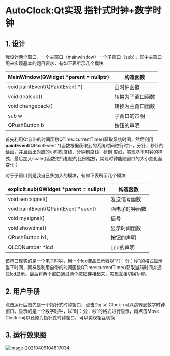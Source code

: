 # AutoClock:Qt实现 指针式时钟+数字时钟
## 1. 设计

我设计两个窗口，一个主窗口（mainwindow）一个子窗口（sub），其中主窗口用来实现基本的题目要求，有如下表所示几个模块

| MainWindow(QWidget *parent = nullptr) | 构造函数         |
| ------------------------------------- | ---------------- |
| void paintEvent(QPaintEvent *)        | 画时钟函数       |
| void dealsub()                        | 转换为子窗口函数 |
| void changeback()                     | 转换为主窗口函数 |
| sub w                                 | 子窗口的声明     |
| QPushButton b                         | 按钮的声明       |

首先利用Qt自带的时间函数QTime::currentTime()获取系统时间，然后利用**paintEvent**(QPaintEvent *)函数根据获取到的系统时间进行时针，分针，秒针的绘画，并且画出对应的小时刻度线，分钟刻度线，秒刻 度线，实现基本时钟的样式，最后加入scale()函数进行相应的比例缩放，实现时钟能随窗口的大小变化而变化；

 对于子窗口则是我自己多加入的模块，有如下表所示几个模块

| explicit sub(QWidget *parent = nullptr) | 构造函数       |
| --------------------------------------- | -------------- |
| void sentsignal()                       | 发送信号函数   |
| void paintEvent(QPaintEvent *event)     | 画电子时钟函数 |
| void mysignal()                         | 信号           |
| void showtime()                         | 显示时间函数   |
| QPushButton b1;                         | 按钮的声明     |
| QLCDNumber *lcd                         | Lcd的声明      |

该串口现实的是一个电子时钟，用一个lcd液晶显示器以”时：分：秒”的格式显示当下时间，同样是利用自带的时间函数QTime::currentTime()获取当前时间并通过lcd显示。最后将两个窗口通过两个按钮连接起来，实现互相切换功能。

## 2. 用户手册

点击运行后首先是一个指针式时钟窗口，点击Digital Clock->可以跳转到数字时钟窗口，显示的是一个数字时钟，以“时：分：秒”的格式进行显示，再点击Move Clock->可以还原为指针式时钟窗口，可以实现相互切换

## 3. 运行效果图

![image-20210409104817034](https://gitee.com/zhong_siru/images/raw/master//img/image-20210409104817034.png)
